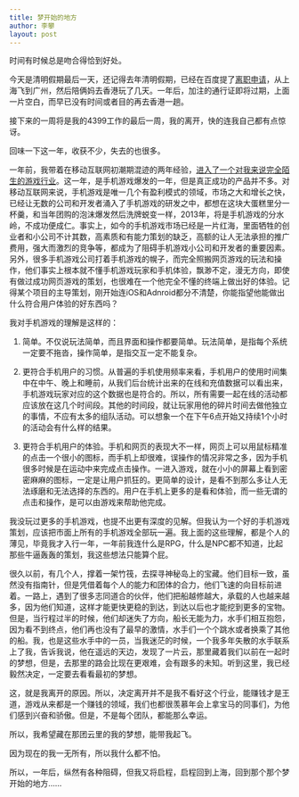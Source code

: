 ```yaml
---
title: 梦开始的地方
author: 李攀
layout: post
---
```

时间有时候总是吻合得恰到好处。

今天是清明假期最后一天，还记得去年清明假期，已经在百度提了<a href="http://www.aixixili.com/index.php/2012/04/13/goodbye-baidu/" target="_blank">离职申请</a>，从上海飞到广州，然后陪俩妈去香港玩了几天。一年后，加注的通行证即将过期，上面一片空白，而早已没有时间或者目的再去香港一趟。

接下来的一周将是我的4399工作的最后一周，我的离开，快的连我自己都有点惊讶。

回味一下这一年，收获不少，失去的也很多。

一年前，我带着在移动互联网初潮期混迹的两年经验，<a href="http://www.aixixili.com/index.php/2012/06/03/recent/" target="_blank">进入了一个对我来说完全陌生的游戏行业</a>。这一年，是手机游戏爆发的一年，但是真正成功的产品并不多。对移动互联网来说，手机游戏是唯一几个有盈利模式的领域，市场之大和增长之快，已经让无数的公司和开发者涌入了手机游戏的研发之中，都想在这块大蛋糕里分一杯羹，和当年团购的泡沫爆发然后洗牌蜕变一样，2013年，将是手机游戏的分水岭，不成功便成仁。事实上，如今的手机游戏市场已经是一片红海，里面牺牲的创业者和小公司不计其数，高素质和有能力策划的缺乏，高额的让人无法承担的推广费用，强大而激烈的竞争等，都成为了阻碍手机游戏小公司和开发者的重要因素。另外，很多手机游戏公司打着手机游戏的幌子，而完全照搬网页游戏的玩法和操作，他们事实上根本就不懂手机游戏玩家和手机体验，飘渺不定，漫无方向，即使有做过成功网页游戏的策划，也很难在一个他完全不懂的终端上做出好的体验。记得某个项目的主导策划，刚开始连iOS和Adnroid都分不清楚，你能指望他能做出什么符合用户体验的好东西吗？

我对手机游戏的理解是这样的：

1. 简单。不仅说玩法简单，而且界面和操作都要简单。玩法简单，是指每个系统一定要不拖沓，操作简单，是指交互一定不能复杂。

2. 更符合手机用户的习惯。从普遍的手机使用频率来看，手机用户的使用时间集中在中午、晚上和睡前，从我们后台统计出来的在线和充值数据可以看出来，手机游戏玩家对应的这个数据也是符合的。所以，所有需要一起在线的活动都应该放在这几个时间段。其他的时间段，就让玩家用他的碎片时间去做他独立的事情，不应有太多的组队活动。可以想象一个在下午6点开始又持续1个小时的活动会有什么样的结果。

3. 更符合手机用户的体验。手机和网页的表现大不一样，网页上可以用鼠标精准的点击一个很小的图标，而手机上却很难，误操作的情况非常之多，因为手机很多时候是在运动中来完成点击操作。一进入游戏，就在小小的屏幕上看到密密麻麻的图标，一定是让用户抓狂的。更简单的设计，是看不到那么多让人无法琢磨和无法选择的东西的。用户在手机上更多的是看和体验，而一些无谓的点击和操作，是可以由游戏来帮助他完成。

我没玩过更多的手机游戏，也提不出更有深度的见解。但我认为一个好的手机游戏策划，应该把市面上所有的手机游戏全部玩一遍。我上面的这些理解，都是个人的薄见，毕竟我才入行一年，一年前我连什么是RPG，什么是NPC都不知道，比起那些牛逼轰轰的策划，我这些想法只能算个屁。

很久以前，有几个人，撑着一架竹筏，去探寻神秘岛上的宝藏。他们目标一致，虽然没有指南针，但是凭借着每个人的能力和团体的合力，他们飞速的向目标前进着。一路上，遇到了很多志同道合的伙伴，他们把船越修越大，承载的人也越来越多，因为他们知道，这样才能更快更稳的到达，到达以后也才能挖到更多的宝物。但是，当行程过半的时候，他们却迷失了方向，船长无能为力，水手们相互抱怨，因为看不到终点，他们再也没有了最早的激情，水手们一个个跳水或者换乘了其他的船。我，也是这些水手中的一员，当我迷茫的时候，一个我多年失散的水手联系上了我，告诉我说，他在遥远的天边，发现了一片云，那里藏着我们以前在一起时的梦想，但是，去那里的路会比现在更艰难，会有跟多的未知。听到这里，我已经毅然决定，一定要去看看最初的梦想。

这，就是我离开的原因。所以，决定离开并不是我不看好这个行业，能赚钱才是王道，游戏从来都是一个赚钱的领域，我们也都很羡慕年会上拿宝马的同事们，为他们感到兴奋和骄傲。但是，不是每个团队，都能那么幸运。

所以，我希望藏在那团云里的我的梦想，能带我起飞。

因为现在的我一无所有，所以我什么都不怕。

所以，一年后，纵然有各种阻碍，但我又将启程，启程回到上海，回到那个那个梦开始的地方……
